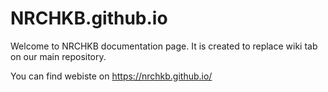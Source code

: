 # NRCHKB.github.io

Welcome to NRCHKB documentation page.
It is created to replace wiki tab on our main repository.

You can find webiste on https://nrchkb.github.io/
